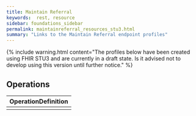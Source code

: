 ```yaml
---
title: Maintain Referral
keywords:  rest, resource
sidebar: foundations_sidebar
permalink: maintainreferral_resources_stu3.html
summary: "Links to the Maintain Referral endpoint profiles"
---
```


{% include warning.html content="The profiles below have been created using FHIR STU3 and are currently in a draft state. Is it advised not to develop 
using this version until further notice." %}

## Operations ##

|OperationDefinition| 
|-------|
|| 
